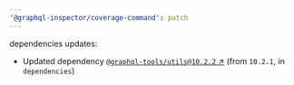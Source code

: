 ```yaml
---
'@graphql-inspector/coverage-command': patch
---
```

dependencies updates:
  - Updated dependency [`@graphql-tools/utils@10.2.2`
    ↗︎](https://www.npmjs.com/package/@graphql-tools/utils/v/10.2.2) (from `10.2.1`, in
    `dependencies`)
